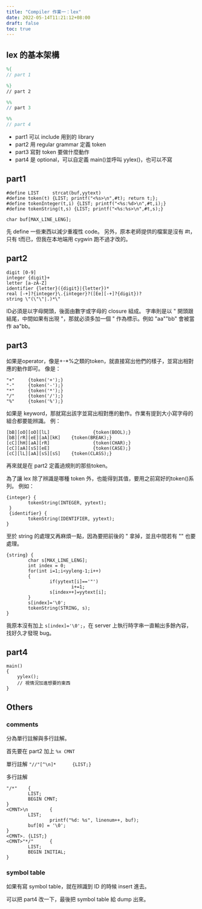```yaml
---
title: "Compiler 作業一：lex"
date: 2022-05-14T11:21:12+08:00
draft: false
toc: true
---
```


## lex 的基本架構
```lex
%{
// part 1

%}
// part 2

%%
// part 3

%%
// part 4

```

* part1 可以 include 用到的 library
* part2 用 regular grammar 定義 token
* part3 寫對 token 要做什麼動作
* part4 是 optional，可以自定義 main()並呼叫 yylex()，也可以不寫

## part1
```
#define LIST     strcat(buf,yytext)
#define token(t) {LIST; printf("<%s>\n",#t); return t;};
#define tokenInteger(t,i) {LIST; printf("<%s:%d>\n",#t,i);}
#define tokenString(t,s) {LIST; printf("<%s:%s>\n",#t,s);}

char buf[MAX_LINE_LENG];

```
先 define 一些東西以減少重複性 code。
另外，原本老師提供的檔案是沒有 #t， 只有 t而已，但我在本地端用 cygwin 跑不過才改的。

## part2
```
digit [0-9]
integer {digit}+
letter [a-zA-Z]
identifier {letter}({digit}|{letter})*
real [-+]?{integer}\.{integer}?([Ee][-+]?{digit})?
string \"(\"\"|.)*\"
```
ID必須是以字母開頭，後面由數字或字母的 closure 組成。
字串則是以 " 開頭跟結尾，中間如果有出現 "，那就必須多加一個 " 作為標示。例如 "aa""bb" 會被當作 aa"bb。

## part3
如果是operator，像是+-*%之類的token，就直接寫出他們的樣子，並寫出相對應的動作即可。
像是：
```
"+"     {token('+');}
"-"     {token('-');}
"*"     {token('*');}
"/"     {token('/');}
"%"     {token('%');}
```

如果是 keyword，那就寫出該字並寫出相對應的動作。作業有提到大小寫字母的組合都要能辨識。
例：
```
[bB][oO][oO][lL]                {token(BOOL);}
[bB][rR][eE][aA][kK]    {token(BREAK);}
[cC][hH][aA][rR]                {token(CHAR);}
[cC][aA][sS][eE]                {token(CASE);}
[cC][lL][aA][sS][sS]    {token(CLASS);}
```

再來就是在 part2 定義過規則的那些token。

為了讓 lex 除了辨識是哪種 token 外，也能得到其值，要用之前寫好的token()系列。
例如：
```
{integer} {
        tokenString(INTEGER, yytext);
 }
 {identifier} {
        tokenString(IDENTIFIER, yytext);
}
```

至於 string 的處理又再麻煩一點，因為要把前後的 " 拿掉，並且中間若有 "" 也要處理。
```
{string} {
        char s[MAX_LINE_LENG];
        int index = 0;
        for(int i=1;i<yyleng-1;i++)
        {
                if(yytext[i]=='"')
                        i+=1;
                s[index++]=yytext[i];
        }
        s[index]='\0';
        tokenString(STRING, s);
}
```
我原本沒有加上 `s[index]='\0';`，在 server 上執行時字串一直輸出多餘內容，找好久才發現 bug。

## part4
```
main()
{
    yylex();
    // 視情況加進想要的東西
}
```

## Others
### comments
分為單行註解與多行註解。

首先要在 part2 加上 `%x CMNT`

單行註解
`"//"[^\n]*      {LIST;}`

多行註解
```
"/*"    {
        LIST;
        BEGIN CMNT;
}
<CMNT>\n        {
        LIST;
		        printf("%d: %s", linenum++, buf);
        buf[0] = '\0';
}
<CMNT>. {LIST;}
<CMNT>"*/"      {
        LIST;
        BEGIN INITIAL;
}
```

### symbol table
如果有寫 symbol table，就在辨識到 ID 的時候 insert 進去。

可以把 part4 改一下，最後把 symbol table 給 dump 出來。